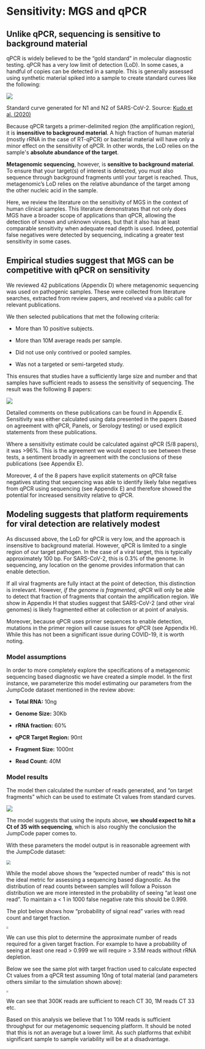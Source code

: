 # Sensitivity: MGS and qPCR
## Unlike qPCR, sequencing is sensitive to background material

qPCR is widely believed to be the “gold standard” in molecular diagnostic testing. qPCR has a very low  limit of detection (LoD). In some cases, a handful of copies can be detected in a sample. This is generally assessed using synthetic material spiked into a sample to create standard curves like the following:

![](https://lh3.googleusercontent.com/45LCmGVIxaMMDK7f8jl2RiZNuIVEIuEclahtz6uLr3JEwCMaTThtwrw22ncYAjGE1Pr8hiHy2y_hM6zQozDO9BG_vlKGpmbrbq9xuh7tYmeQzkWmCDMMKSKE3rtWpskeMjY4YgE30T1fT30Oyrv2W4Y)

Standard curve generated for N1 and N2 of SARS-CoV-2. Source: [Kudo et al. (2020)](https://www.researchgate.net/publication/342273491_Detection_of_SARS-CoV-2_RNA_by_multiplex_RT-qPCR)

Because qPCR targets a primer-delimited region (the amplification region), it is **insensitive to background material**. A high fraction of human material (mostly rRNA in the case of RT-qPCR) or bacterial material will have only a minor effect on the sensitivity of qPCR. In other words, the LoD relies on the sample's **absolute abundance of the target**. 

**Metagenomic sequencing**, however, is **sensitive to background material**. To ensure that your target(s) of interest is detected, you must also sequence through background fragments until your target is reached. Thus, metagenomic’s LoD relies on the relative abundance of the target among the other nucleic acid in the sample.

Here, we review the literature on the sensitivity of MGS in the context of human clinical samples. This literature demonstrates that not only does MGS have a broader scope of applications than qPCR, allowing the detection of known and unknown viruses, but that it also has at least comparable sensitivity when adequate read depth is used. Indeed, potential false negatives were detected by sequencing, indicating a greater test sensitivity in some cases. 

## Empirical studies suggest that MGS can be competitive with qPCR on sensitivity

We reviewed 42 publications (Appendix D) where metagenomic sequencing was used on pathogenic samples. These were collected from literature searches, extracted from review papers, and received via a public call for relevant publications.

We then selected publications that met the following criteria:

-   More than 10 positive subjects.
    
-   More than 10M average reads per sample.
    
-   Did not use only contrived or pooled samples.
    
-   Was not a targeted or semi-targeted study.
    

This ensures that studies have a sufficiently large size and number and that samples have sufficient reads to assess the sensitivity of sequencing. The result was the following 8 papers:

![](https://lh6.googleusercontent.com/dbC9cBgpRMtVZbYGlGvO9fSZDJx3cBH3WOPsJXWuprzq2ydnI2WZVey-fbRxkPIZ4UhHMcFThCbrp2KjYHi_XHcOFi3F47XTYg0F-ah9-tO7fyE0s4wLn2KeZC9HVAyiD-sPDDT_kpvCde4llfsuwBk)

 Detailed comments on these publications can be found in Appendix E. Sensitivity was either calculated using data presented in the papers (based on agreement with qPCR, Panels, or Serology testing) or used explicit statements from these publications.

Where a sensitivity estimate could be calculated against qPCR (5/8 papers), it was >96%. This is the agreement we would expect to see between these tests, a sentiment broadly in agreement with the conclusions of these publications (see Appendix E).

Moreover, 4 of the 8 papers have explicit statements on qPCR false negatives stating that sequencing was able to identify likely false negatives from qPCR using sequencing (see Appendix E) and therefore showed the potential for increased sensitivity relative to qPCR.

## Modeling suggests that platform requirements for viral detection are relatively modest

As discussed above, the LoD for qPCR is very low, and the approach is insensitive to background material. However, qPCR is limited to a single region of our target pathogen. In the case of a viral target, this is typically approximately 100 bp. For SARS-CoV-2, this is 0.3% of the genome. In sequencing, any location on the genome provides information that can enable detection.

If all viral fragments are fully intact at the point of detection, this distinction is irrelevant. However, *if the genome is fragmented*, qPCR will only be able to detect that fraction of fragments that contain the amplification region. We show in Appendix H that studies suggest that SARS-CoV-2 (and other viral genomes) is likely fragmented either at collection or at point of analysis.

Moreover, because qPCR uses primer sequences to enable detection, mutations in the primer region will cause issues for qPCR (see Appendix H). While this has not been a significant issue during COVID-19, it is worth noting.

### Model assumptions

In order to more completely explore the specifications of a metagenomic sequencing based diagnostic we have created a simple model. In the first instance, we parameterize this model estimating our parameters from the JumpCode dataset mentioned in the review above: 

-   **Total RNA:** 10ng
    
-   **Genome Size:** 30Kb
    
-   **rRNA fraction:** 60%
    
-   **qPCR Target Region:** 90nt
    
-   **Fragment Size:** 1000nt
    
-   **Read Count:** 40M

### Model results
The model then calculated the number of reads generated, and “on target fragments” which can be used to estimate Ct values from standard curves.

![](https://lh6.googleusercontent.com/qjy568MhIsKtK70_KOFLLzolcjQAUHLD2a1wIQ1RDaXQVs3lyOHE0a5Z3hwMnhp-P_h8NcGiLt4BoheB3UfMAm7jx-cDDLiCfmpVsBE95OF1_CxVMOVikHnDOPL_oYRB-5v4mcwbpeCC1Ua4molgnvs)

The model suggests that using the inputs above, **we should expect to hit a Ct of 35 with sequencing**, which is also roughly the conclusion the JumpCode paper comes to.

With these parameters the model output is in reasonable agreement with the JumpCode dataset:

<img src="https://lh6.googleusercontent.com/n4vyC1rqYGc0McmkKkAmGRPCpCnrqgDVmekfS8h1WEWr4igQK89ZoVXKlBPwCwwT5ded4-cbmGqJdN8sIkZbPBrESEHXaiAPmRYm4KzYAQsCticL9MvBy9qTDc79ADpL5Ixs5XNAvhNxKBjqzKSECag" style="zoom: 70%;" />

While the model above shows the “expected number of reads” this is not the ideal metric for assessing a sequencing based diagnostic. As the distribution of read counts between samples will follow a Poisson distribution we are more interested in the probability of seeing “at least one read”. To maintain a < 1 in 1000 false negative rate this should be 0.999.

The plot below shows how “probability of signal read” varies with read count and target fraction. 

<img src="https://lh4.googleusercontent.com/V_2zvr8SkeYYrPlWU9q3sV5u3c5fiHHcoD7eFx8tpsx23JCYJDHVS6_5P77Duf3gwGFKt0KGK9Sqbhw5tksOS4gZenz6AGTAY1smbjW0jDd_NgfPhsiXFoGLxkq1IS_lRUdDLyXlwHxRW57DjVxV1aY" style="zoom:33%;" />

  

We can use this plot to determine the approximate number of reads required for a given target fraction. For example to have a probability of seeing at least one read > 0.999 we will require > 3.5M reads without rRNA depletion.

Below we see the same plot with target fraction used to calculate expected Ct values from a qPCR test assuming 10ng of total material (and parameters others similar to the simulation shown above):

  

<img src="https://lh4.googleusercontent.com/Cp_pOT9M-XlZKXdG4uzo6l3vzfK5ubauwzAMtLXIIuwJOAuukXWvvCUPKDL_NAr52syC3coTVcwnGmBUZJX36ZrJ7POuPox2uadYMB-bJQ073jP6yPJCJ-df2QSesSl922l7Qhj_yigMcqE0I88Ys2c" style="zoom:33%;" />

  

We can see that 300K reads are sufficient to reach CT 30, 1M reads CT 33 etc.

Based on this analysis we believe that 1 to 10M reads is sufficient throughput for our metagenomic sequencing platform. It should be noted that this is not an average but a lower limit. As such platforms that exhibit significant sample to sample variability will be at a disadvantage.
